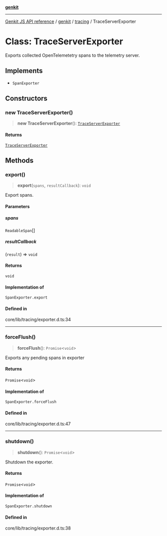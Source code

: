 [**genkit**](../../README.md)

***

[Genkit JS API reference](../../../README.md) / [genkit](../../README.md) / [tracing](../README.md) / TraceServerExporter

# Class: TraceServerExporter

Exports collected OpenTelemetetry spans to the telemetry server.

## Implements

- `SpanExporter`

## Constructors

### new TraceServerExporter()

> **new TraceServerExporter**(): [`TraceServerExporter`](TraceServerExporter.md)

#### Returns

[`TraceServerExporter`](TraceServerExporter.md)

## Methods

### export()

> **export**(`spans`, `resultCallback`): `void`

Export spans.

#### Parameters

##### spans

`ReadableSpan`[]

##### resultCallback

(`result`) => `void`

#### Returns

`void`

#### Implementation of

`SpanExporter.export`

#### Defined in

core/lib/tracing/exporter.d.ts:34

***

### forceFlush()

> **forceFlush**(): `Promise`\<`void`\>

Exports any pending spans in exporter

#### Returns

`Promise`\<`void`\>

#### Implementation of

`SpanExporter.forceFlush`

#### Defined in

core/lib/tracing/exporter.d.ts:47

***

### shutdown()

> **shutdown**(): `Promise`\<`void`\>

Shutdown the exporter.

#### Returns

`Promise`\<`void`\>

#### Implementation of

`SpanExporter.shutdown`

#### Defined in

core/lib/tracing/exporter.d.ts:38
